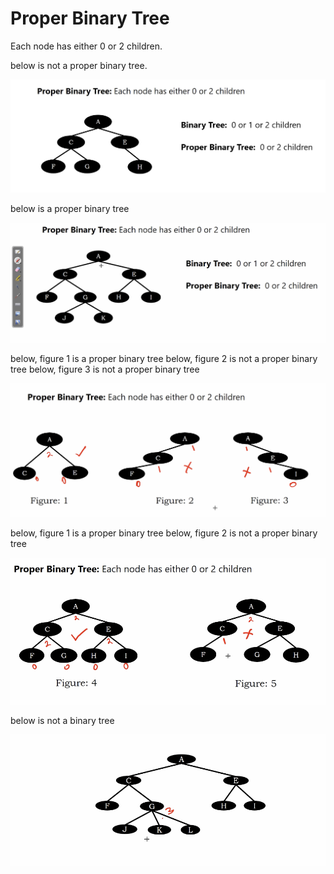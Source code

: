 # Proper Binary Tree

Each node has either 0 or 2 children.

below is not a proper binary tree.

<img src='../assets/151_1.png'></img>

below is a proper binary tree

<img src='../assets/151_2.png'></img>

below, figure 1 is a proper binary tree
below, figure 2 is not a proper binary tree
below, figure 3 is not a proper binary tree

<img src='../assets/151_3.png'></img>

below, figure 1 is a proper binary tree
below, figure 2 is not a proper binary tree

<img src='../assets/151_4.png'></img>

below is not a binary tree

<img src='../assets/151_5.png'></img>
